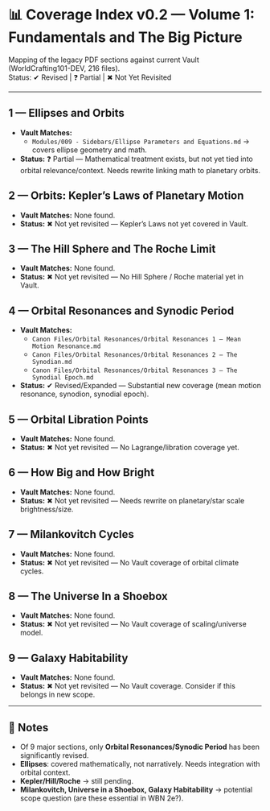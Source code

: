 # 📊 Coverage Index v0.2 — Volume 1: Fundamentals and The Big Picture

Mapping of the legacy PDF sections against current Vault (WorldCrafting101-DEV, 216 files).  
Status: ✔ Revised | ❓ Partial | ✖ Not Yet Revisited  

---

## 1 — Ellipses and Orbits
- **Vault Matches:**  
  - `Modules/009 - Sidebars/Ellipse Parameters and Equations.md` → covers ellipse geometry and math.  
- **Status:** ❓ Partial — Mathematical treatment exists, but not yet tied into orbital relevance/context. Needs rewrite linking math to planetary orbits.  

## 2 — Orbits: Kepler’s Laws of Planetary Motion
- **Vault Matches:** None found.  
- **Status:** ✖ Not yet revisited — Kepler’s Laws not yet covered in Vault.  

## 3 — The Hill Sphere and The Roche Limit
- **Vault Matches:** None found.  
- **Status:** ✖ Not yet revisited — No Hill Sphere / Roche material yet in Vault.  

## 4 — Orbital Resonances and Synodic Period
- **Vault Matches:**  
  - `Canon Files/Orbital Resonances/Orbital Resonances 1 — Mean Motion Resonance.md`  
  - `Canon Files/Orbital Resonances/Orbital Resonances 2 — The Synodian.md`  
  - `Canon Files/Orbital Resonances/Orbital Resonances 3 — The Synodial Epoch.md`  
- **Status:** ✔ Revised/Expanded — Substantial new coverage (mean motion resonance, synodion, synodial epoch).  

## 5 — Orbital Libration Points
- **Vault Matches:** None found.  
- **Status:** ✖ Not yet revisited — No Lagrange/libration coverage yet.  

## 6 — How Big and How Bright
- **Vault Matches:** None found.  
- **Status:** ✖ Not yet revisited — Needs rewrite on planetary/star scale brightness/size.  

## 7 — Milankovitch Cycles
- **Vault Matches:** None found.  
- **Status:** ✖ Not yet revisited — No Vault coverage of orbital climate cycles.  

## 8 — The Universe In a Shoebox
- **Vault Matches:** None found.  
- **Status:** ✖ Not yet revisited — No Vault coverage of scaling/universe model.  

## 9 — Galaxy Habitability
- **Vault Matches:** None found.  
- **Status:** ✖ Not yet revisited — No Vault coverage. Consider if this belongs in new scope.  

---

## 📌 Notes
- Of 9 major sections, only **Orbital Resonances/Synodic Period** has been significantly revised.  
- **Ellipses**: covered mathematically, not narratively. Needs integration with orbital context.  
- **Kepler/Hill/Roche** → still pending.  
- **Milankovitch, Universe in a Shoebox, Galaxy Habitability** → potential scope question (are these essential in WBN 2e?).  
